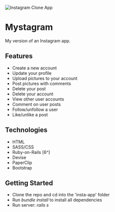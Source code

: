 ![Instagram Clone App](https://i.imgur.com/oBFAUuh.png)

# Mystagram
My version of an Instagram app.

## Features
- Create a new account
- Update your profile
- Upload pictures to your account
- Post pictures with comments
- Delete your post
- Delete your account
- View other user accounts
- Comment on user posts
- Follow/unfollow a user
- Like/unlike a post

## Technologies
- HTML
- SASS/CSS
- Ruby-on-Rails [6^]
- Devise
- PaperClip
- Bootstrap

## Getting Started
- Clone the repo and cd into the 'insta-app' folder
- Run *bundle install* to install all dependencies
- Run server: *rails s*
